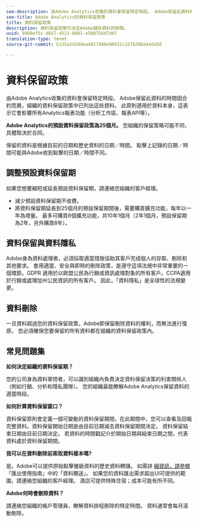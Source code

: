 ```yaml
---
seo-description: 由Adobe Analytics收集的資料會保留特定時段。 Adobe保留此資料的時間因合約而異，組織的資料保留政策中已列出這些資料。
seo-title: Adobe Analytics的資料保留政策
title: 資料保留政策
description: 資料保留政策可決定Adobe儲存資料的時間。
uuid: 9988ef5c-d657-4521-8601-e508756d7d07
translation-type: tm+mt
source-git-commit: b135a1d2ddea4857496e90921c22fb30bd44da50

---
```



# 資料保留政策

由Adobe Analytics收集的資料會保留特定時段。 Adobe保留此資料的時間因合約而異，組織的資料保留政策中已列出這些資料。 此原則適用於資料本身，這表示它會影響所有Analytics報表功能（分析工作區、報表API等）。

**Adobe Analytics的預設資料保留政策為25個月。** 您組織的保留策略可能不同，具體取決於合同。

保留的資料是根據目前的日期和歷史資料的日期／時間。 點擊上記錄的日期／時間可能與Adobe收到點擊的日期／時間不同。

## 調整預設資料保留期

如果您想要縮短或延長預設資料保留期，請連絡您組織的客戶經理。

* 減少預設資料保留期不收費。
* 將資料保留期延長到25個月的預設保留期間後，需要購買擴充功能，每年以一年為增量。 最多可購買8個擴充功能，共10年1個月（2年1個月，預設保留期為2年，另外購買8年）。

## 資料保留與資料隱私

Adobe身為資料處理者，必須採取適當措施協助其客戶完成個人的存取、刪除和其他要求。 套用適當、安全與即時的刪除政策，是遵守這項法規中非常重要的一個環節。GDPR 適用於以歐盟公民為行銷或資訊處理對象的所有客戶。CCPA適用於行銷或處理加州公民資訊的所有客戶。 因此，「資料隱私」是全球性的法規變更。

## 資料刪除

一旦資料超過您的資料保留政策，Adobe即保留刪除資料的權利，而無法進行復原。 您必須確保您要保留的所有資料都在組織的資料保留政策內。

## 常見問題集

**如何決定組織的資料保留期？**

您的公司身為資料掌控者，可以識別組織內負責決定資料保留決策的利害關係人（例如行銷、分析和隱私團隊）。 您的組織最能瞭解Adobe Analytics保留資料的適當時段。

**如何計算資料保留窗口？**

資料保留原則會定義一個可變動的資料保留期間，在此期間中，您可以查看及回報完整資料。資料保留開始日期是由目前日期減去資料保留期間決定。 資料保留結束日期由目前日期決定。 若資料的時間戳記介於開始日期與結束日期之間，代表資料處於資料保留期間。

**我可以在資料刪除前索取資料複本嗎?**

是。Adobe可以提供原始點擊層級資料的歷史資料轉儲。 如需詳 [細資訊，請參閱](../export/analytics-data-feed/c-getstarted/data-feed-overview.md) 「匯出使用指南」中的「資料饋送」。 如果您的資料匯出需求超出UI可提供的範圍，請連絡您組織的客戶經理。 酒店可提供特殊住宿；成本可能有所不同。

**Adobe何時會刪除資料？**

請連絡您組織的帳戶管理員，瞭解資料排程刪除的特定時間。 資料通常會每月滾動刪除。
